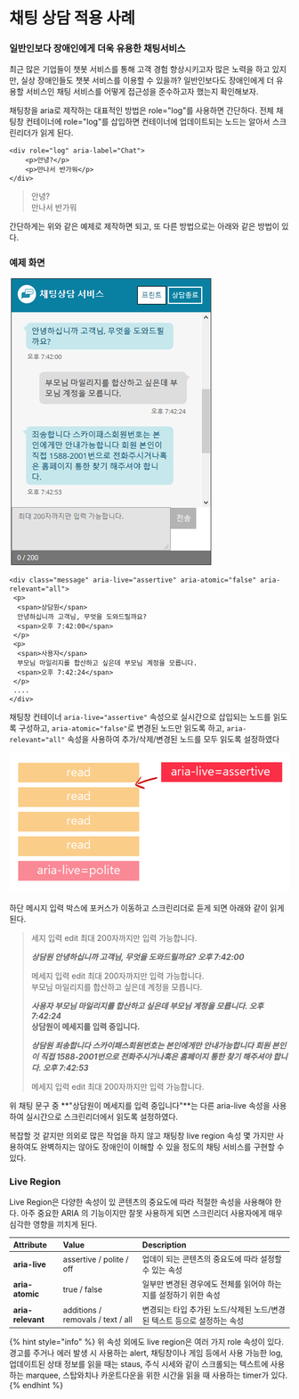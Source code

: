 # 채팅 상담 적용 사례

### 일반인보다 장애인에게 더욱 유용한 채팅서비스 

최근 많은 기업들이 챗봇 서비스를 통해 고객 경험 향상시키고자 많은 노력을 하고 있지만, 실상 장애인들도 챗봇 서비스를 이용할 수 있을까? 일반인보다도 장애인에게 더 유용할 서비스인 채팅 서비스를 어떻게 접근성을 준수하고자 했는지 확인해보자.

채팅창을 aria로 제작하는 대표적인 방법은 role="log"를 사용하면 간단하다. 전체 채팅창 컨테이너에 role="log"를 삽입하면 컨테이너에 업데이트되는 노드는 알아서 스크린리더가 읽게 된다.

```markup
<div role="log" aria-label="Chat">
    <p>안녕?</p>
    <p>만나서 반가워</p>
</div>
```

> 안녕?  
> 만나서 반가워

간단하게는 위와 같은 예제로 제작하면 되고, 또 다른 방법으로는 아래와 같은 방법이 있다. 

### 예제 화면 

![](../../.gitbook/assets/image%20%2820%29.png)

```markup
<div class="message" aria-live="assertive" aria-atomic="false" aria-relevant="all">
 <p>
  <span>상담원</span>
  안녕하십니까 고객님, 무엇을 도와드릴까요? 
  <span>오후 7:42:00</span>
 </p>
 <p>
  <span>사용자</span>
  부모님 마일리지를 합산하고 싶은데 부모님 계정을 모릅니다.
  <span>오후 7:42:24</span>
 </p> 
 ....
</div>
```

채팅창 컨테이너 `aria-live="assertive"` 속성으로 실시간으로 삽입되는 노드를 읽도록 구성하고, `aria-atomic="false"`로 변경된 노드만 읽도록 하고, `aria-relevant="all"` 속성을 사용하여 추가/삭제/변경된 노드를 모두 읽도록 설정하였다

![](../../.gitbook/assets/1.png)

하단 메시지 입력 박스에 포커스가 이동하고 스크린리더로 듣게 되면 아래와 같이 읽게 된다.

> 세지 입력  edit  최대 200자까지만 입력 가능합니다.  
>   
> _**상담원 안녕하십니까 고객님, 무엇을 도와드릴까요? 오후 7:42:00**_  
>
> 메세지 입력  edit  최대 200자까지만 입력 가능합니다.  
> 부모님 마일리지를 합산하고 싶은데 계정을 모릅니다.
>
> _**사용자 부모님 마일리지를 합산하고 싶은데 부모님 계정을 모릅니다. 오후 7:42:24**_  
> ****상담원이 메세지를 입력 중입니다**.**
>
> _**상담원 죄송합니다 스카이패스회원번호는 본인에게만 안내가능합니다 회원 본인이 직접 1588-2001번으로 전화주시거나혹은 홈페이지 통한 찾기 해주셔야 합니다.  오후 7:42:53**_  
>
> 메세지 입력  edit  최대 200자까지만 입력 가능합니다.

위 채팅 문구 중 **"상담원이 메세지를 입력 중입니다"**는 다른 aria-live 속성을 사용하여 실시간으로 스크린리더에서 읽도록 설정하였다.

복잡할 것 같지만 의외로 많은 작업을 하지 않고 채팅창 live region 속성 몇 가지만 사용하여도 완벽하지는 않아도 장애인이 이해할 수 있을 정도의 채팅 서비스를 구현할 수 있다.

### Live Region

Live Region은 다양한 속성이 있 콘텐츠의 중요도에 따라 적절한 속성을 사용해야 한다.  아주 중요한 ARIA 의 기능이지만 잘못 사용하게 되면 스크린리더 사용자에게  매우 심각한 영향을 끼치게 된다.

| Attribute | Value | Description |
| :--- | :--- | :--- |
| **aria-live** | assertive / polite / off | 업데이 되는 콘텐츠의 중요도에 따라 설정할 수 있는 속성 |
| **aria-atomic** | true / false | 일부만 변경된 경우에도 전체를 읽어야 하는지를 설정하기 위한 속성 |
| **aria-relevant** | additions / removals / text / all | 변경되는 타입 추가된 노드/삭제된 노드/변경된 텍스트 등으로 설정하는 속성 |

{% hint style="info" %}
위 속성 외에도 live region은 여러 가지 role 속성이 있다.  
경고를 주거나 에러 발생 시 사용하는 alert, 채팅창이나 게임 등에서 사용 가능한 log, 업데이트된 상태 정보를 읽을 때는 staus, 주식 시세와 같이 스크롤되는 텍스트에 사용하는 marquee,  스탑와치나 카운트다운을 위한 시간을 읽을 때 사용하는 timer가 있다.
{% endhint %}

